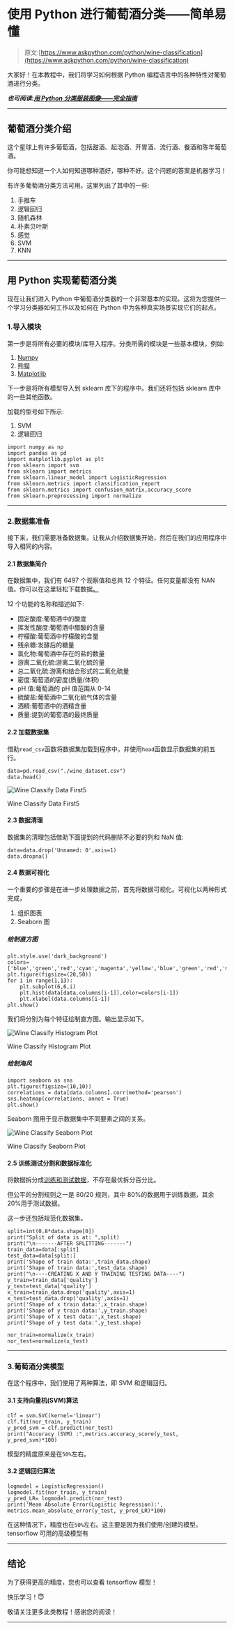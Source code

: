 # 使用 Python 进行葡萄酒分类——简单易懂

> 原文:[https://www.askpython.com/python/wine-classification](https://www.askpython.com/python/wine-classification)

大家好！在本教程中，我们将学习如何根据 Python 编程语言中的各种特性对葡萄酒进行分类。

***也可阅读:[用 Python 分类服装图像——完全指南](https://www.askpython.com/python/examples/classifying-clothing-images)***

* * *

## 葡萄酒分类介绍

这个星球上有许多葡萄酒，包括甜酒、起泡酒、开胃酒、流行酒、餐酒和陈年葡萄酒。

你可能想知道一个人如何知道哪种酒好，哪种不好。这个问题的答案是机器学习！

有许多葡萄酒分类方法可用。这里列出了其中的一些:

1.  手推车
2.  逻辑回归
3.  随机森林
4.  朴素贝叶斯
5.  感觉
6.  SVM
7.  KNN

* * *

## 用 Python 实现葡萄酒分类

现在让我们进入 Python 中葡萄酒分类器的一个非常基本的实现。这将为您提供一个学习分类器如何工作以及如何在 Python 中为各种真实场景实现它们的起点。

### 1.导入模块

第一步是将所有必要的模块/库导入程序。分类所需的模块是一些基本模块，例如:

1.  [Numpy](https://www.askpython.com/python-modules/numpy/numpy-bitwise-operations)
2.  熊猫
3.  [Matplotlib](https://www.askpython.com/python-modules/matplotlib/python-matplotlib)

下一步是将所有模型导入到 sklearn 库下的程序中。我们还将包括 sklearn 库中的一些其他函数。

加载的型号如下所示:

1.  SVM
2.  逻辑回归

```
import numpy as np
import pandas as pd
import matplotlib.pyplot as plt
from sklearn import svm
from sklearn import metrics
from sklearn.linear_model import LogisticRegression
from sklearn.metrics import classification_report
from sklearn.metrics import confusion_matrix,accuracy_score
from sklearn.preprocessing import normalize

```

* * *

### 2.数据集准备

接下来，我们需要准备数据集。让我从介绍数据集开始，然后在我们的应用程序中导入相同的内容。

#### 2.1 数据集简介

在数据集中，我们有 6497 个观察值和总共 12 个特征。任何变量都没有 NAN 值。你可以在这里轻松下载数据[。](https://github.com/IshaBansal0408/MachineLearningIntern---CodeSpeedy/blob/master/wine_dataset.csv)

12 个功能的名称和描述如下:

*   固定酸度:葡萄酒中的酸度
*   挥发性酸度:葡萄酒中醋酸的含量
*   柠檬酸:葡萄酒中柠檬酸的含量
*   残余糖:发酵后的糖量
*   氯化物:葡萄酒中存在的盐的数量
*   游离二氧化硫:游离二氧化硫的量
*   总二氧化硫:游离和结合形式的二氧化硫量
*   密度:葡萄酒的密度(质量/体积)
*   pH 值:葡萄酒的 pH 值范围从 0-14
*   硫酸盐:葡萄酒中二氧化硫气体的含量
*   酒精:葡萄酒中的酒精含量
*   质量:提到的葡萄酒的最终质量

#### 2.2 加载数据集

借助`read_csv`函数将数据集加载到程序中，并使用`head`函数显示数据集的前五行。

```
data=pd.read_csv("./wine_dataset.csv")
data.head()

```

![Wine Classify Data First5](../Images/bfe5cfc3b3ff6b8582c66bf63f2eda6f.png)

Wine Classify Data First5

#### 2.3 数据清理

数据集的清理包括借助下面提到的代码删除不必要的列和 NaN 值:

```
data=data.drop('Unnamed: 0',axis=1)
data.dropna()

```

#### 2.4 数据可视化

一个重要的步骤是在进一步处理数据之前，首先将数据可视化。可视化以两种形式完成，

1.  组织图表
2.  Seaborn 图

##### **绘制直方图**

```
plt.style.use('dark_background')
colors=['blue','green','red','cyan','magenta','yellow','blue','green','red','magenta','cyan','yellow']
plt.figure(figsize=(20,50))
for i in range(1,13):
    plt.subplot(6,6,i)
    plt.hist(data[data.columns[i-1]],color=colors[i-1])
    plt.xlabel(data.columns[i-1])
plt.show()

```

我们将分别为每个特征绘制直方图。输出显示如下。

![Wine Classify Histogram Plot](../Images/5b1459aff19a81c197e8a6c791d9c29a.png)

Wine Classify Histogram Plot

##### **绘制海风**

```
import seaborn as sns
plt.figure(figsize=(10,10))
correlations = data[data.columns].corr(method='pearson')
sns.heatmap(correlations, annot = True)
plt.show()

```

Seaborn 图用于显示数据集中不同要素之间的关系。

![Wine Classify Seaborn Plot](../Images/cb8f4dcaa40a39f101408804566c241d.png)

Wine Classify Seaborn Plot

#### 2.5 训练测试分割和数据标准化

将数据拆分成[训练和测试数据](https://www.askpython.com/python/examples/split-data-training-and-testing-set)，不存在最优拆分百分比。

但公平的分割规则之一是 80/20 规则，其中 80%的数据用于训练数据，其余 20%用于测试数据。

这一步还包括规范化数据集。

```
split=int(0.8*data.shape[0])
print("Split of data is at: ",split)
print("\n-------AFTER SPLITTING-------")
train_data=data[:split]
test_data=data[split:]
print('Shape of train data:',train_data.shape)
print('Shape of train data:',test_data.shape)
print("\n----CREATING X AND Y TRAINING TESTING DATA----")
y_train=train_data['quality']
y_test=test_data['quality']
x_train=train_data.drop('quality',axis=1)
x_test=test_data.drop('quality',axis=1)
print('Shape of x train data:',x_train.shape)
print('Shape of y train data:',y_train.shape)
print('Shape of x test data:',x_test.shape)
print('Shape of y test data:',y_test.shape)

nor_train=normalize(x_train)
nor_test=normalize(x_test)

```

* * *

### 3.葡萄酒分类模型

在这个程序中，我们使用了两种算法，即 SVM 和逻辑回归。

#### 3.1 支持向量机(SVM)算法

```
clf = svm.SVC(kernel='linear')
clf.fit(nor_train, y_train)
y_pred_svm = clf.predict(nor_test)
print("Accuracy (SVM) :",metrics.accuracy_score(y_test, y_pred_svm)*100)

```

模型的精度原来是在`50%`左右。

#### 3.2 逻辑回归算法

```
logmodel = LogisticRegression()
logmodel.fit(nor_train, y_train)
y_pred_LR= logmodel.predict(nor_test)
print('Mean Absolute Error(Logistic Regression):', metrics.mean_absolute_error(y_test, y_pred_LR)*100)

```

在这种情况下，精度也在`50%`左右。这主要是因为我们使用/创建的模型。tensorflow 可用的高级模型有

* * *

## 结论

为了获得更高的精度，您也可以查看 tensorflow 模型！

快乐学习！😇

敬请关注更多此类教程！感谢您的阅读！

* * *